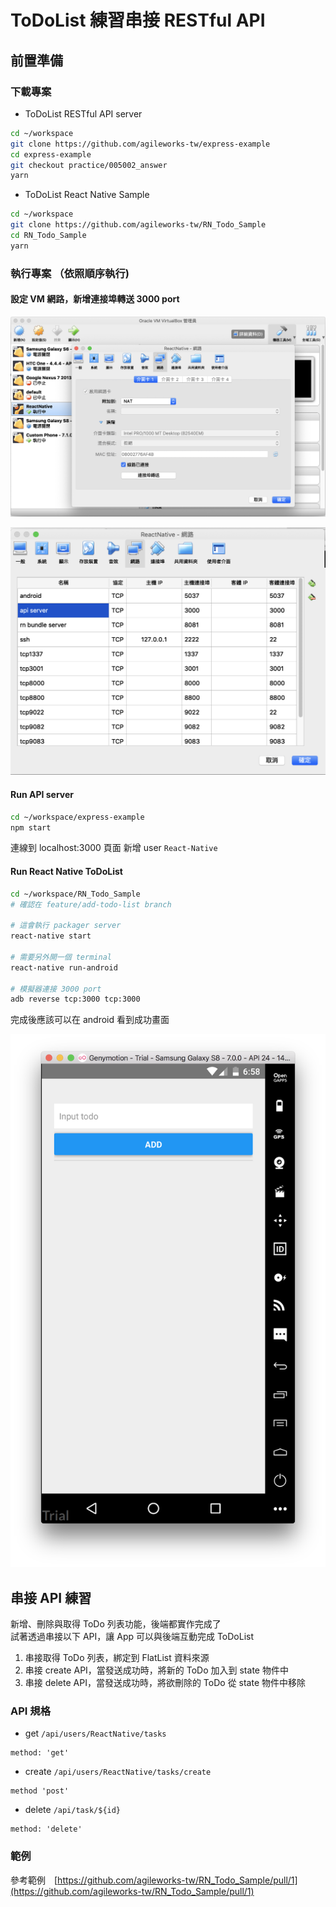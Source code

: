 # ToDoList 練習串接 RESTful API

## 前置準備

### 下載專案

- ToDoList RESTful API server

```bash
cd ~/workspace
git clone https://github.com/agileworks-tw/express-example
cd express-example
git checkout practice/005002_answer
yarn
```

- ToDoList React Native Sample

```bash
cd ~/workspace
git clone https://github.com/agileworks-tw/RN_Todo_Sample
cd RN_Todo_Sample
yarn
```

### 執行專案 （依照順序執行)

#### 設定 VM 網路，新增連接埠轉送 3000 port

![](assets/2018-11-13-23-20-23.png)

![](assets/2018-11-13-23-20-05.png)

#### Run API server

```bash
cd ~/workspace/express-example
npm start
```

連線到 localhost:3000 頁面
新增 user `React-Native`

#### Run React Native ToDoList

```bash
cd ~/workspace/RN_Todo_Sample
# 確認在 feature/add-todo-list branch

# 這會執行 packager server
react-native start

# 需要另外開一個 terminal
react-native run-android

# 模擬器連接 3000 port
adb reverse tcp:3000 tcp:3000
```

完成後應該可以在 android 看到成功畫面

![todo-list-sample-ready](assets/todo-list-sample-ready.png)

## 串接 API 練習

新增、刪除與取得 ToDo 列表功能，後端都實作完成了  
試著透過串接以下 API，讓 App 可以與後端互動完成 ToDoList

1.  串接取得 ToDo 列表，綁定到 FlatList 資料來源
2.  串接 create API，當發送成功時，將新的 ToDo 加入到 state 物件中
3.  串接 delete API，當發送成功時，將欲刪除的 ToDo 從 state 物件中移除

### API 規格

- get `/api/users/ReactNative/tasks`

```text
method: 'get'
```

- create `/api/users/ReactNative/tasks/create`

```text
method 'post'
```

- delete `/api/task/${id}`

```text
method: 'delete'
```

### 範例

參考範例　[https://github.com/agileworks-tw/RN_Todo_Sample/pull/1](https://github.com/agileworks-tw/RN_Todo_Sample/pull/1)
